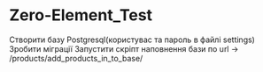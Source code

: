 # Zero-Element_Test

Створити базу Postgresql(користувас та пароль в файлі settings)
Зробити міграції
Запустити скріпт наповнення бази по url -> /products/add_products_in_to_base/